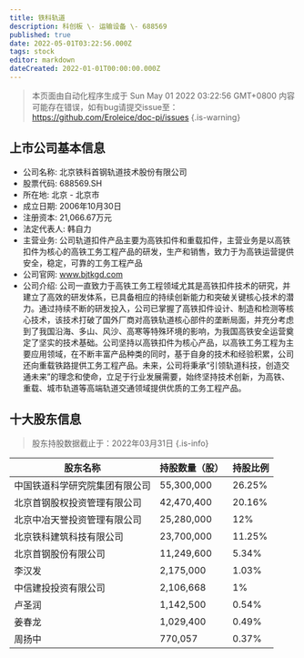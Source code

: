 ```yaml
---
title: 铁科轨道
description: 科创板 \- 运输设备 \- 688569
published: true
date: 2022-05-01T03:22:56.000Z
tags: stock
editor: markdown
dateCreated: 2022-01-01T00:00:00.000Z
---
```


> 本页面由自动化程序生成于 Sun May 01 2022 03:22:56 GMT+0800
> 内容可能存在错误，如有bug请提交issue至：https://github.com/Eroleice/doc-pi/issues
{.is-warning}

## 上市公司基本信息
- 公司名称: 北京铁科首钢轨道技术股份有限公司
- 股票代码: 688569.SH
- 所在地: 北京 - 北京市
- 成立日期: 2006年10月30日
- 注册资本: 21,066.67万元
- 法定代表人: 韩自力
- 主营业务: 公司轨道扣件产品主要为高铁扣件和重载扣件，主营业务是以高铁扣件为核心的高铁工务工程产品的研发，生产和销售，致力于为高铁运营提供安全，稳定，可靠的工务工程产品
- 公司官网: www.bjtkgd.com
- 公司介绍: 公司一直致力于高铁工务工程领域尤其是高铁扣件技术的研究，并建立了高效的研发体系，已具备相应的持续创新能力和突破关键核心技术的潜力。通过持续不断的研发投入，公司已掌握了高铁扣件设计、制造和检测等核心技术，该技术打破了国外厂商对高铁轨道核心部件的垄断局面，并充分考虑到了我国沿海、多山、风沙、高寒等特殊环境的影响，为我国高铁安全运营奠定了坚实的技术基础。公司坚持以高铁扣件为核心产品，以高铁工务工程为主要应用领域，在不断丰富产品种类的同时，基于自身的技术和经验积累，公司还向重载铁路提供工务工程产品。未来，公司将秉承“引领轨道科技，创造交通未来”的理念和使命，立足于行业发展需要，始终坚持技术创新，为高铁、重载、城市轨道等高端轨道交通领域提供优质的工务工程产品。


## 十大股东信息
> 股东持股数据截止于：2022年03月31日
{.is-info}

| 股东名称 | 持股数量（股） | 持股比例 |
| --- | --- | --- |
| 中国铁道科学研究院集团有限公司 | 55,300,000 | 26.25% |
| 北京首钢股权投资管理有限公司 | 42,470,400 | 20.16% |
| 北京中冶天誉投资管理有限公司 | 25,280,000 | 12% |
| 北京铁科建筑科技有限公司 | 23,700,000 | 11.25% |
| 北京首钢股份有限公司 | 11,249,600 | 5.34% |
| 李汉发 | 2,175,000 | 1.03% |
| 中信建投投资有限公司 | 2,106,668 | 1% |
| 卢圣润 | 1,142,500 | 0.54% |
| 姜春龙 | 1,029,400 | 0.49% |
| 周扬中 | 770,057 | 0.37% |




